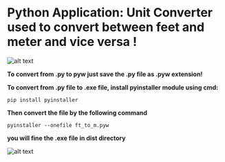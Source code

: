 # Python Application: Unit Converter used to convert between feet and meter and vice versa ! 

![alt text](https://github.com/AI-MOO/PythonProjects/blob/master/T08_unit_converter_ft_to_m/images_for_explaination/1.png)



**To convert from .py to pyw just save the .py file as .pyw extension!**


**To convert from .py file to .exe file, install pyinstaller module using cmd:**

`pip install pyinstaller`

**Then convert the file by the following command**

`pyinstaller --onefile ft_to_m.pyw`

**you will fine the .exe file in dist directory** 

![alt text](https://github.com/AI-MOO/PythonProjects/blob/master/T08_unit_converter_ft_to_m/images_for_explaination/2.png)
